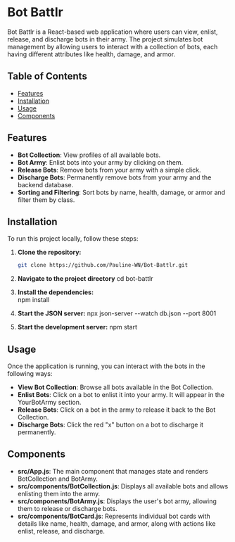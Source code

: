 # Bot Battlr

Bot Battlr is a React-based web application where users can view, enlist, release, and discharge bots in their army. The project simulates bot management by allowing users to interact with a collection of bots, each having different attributes like health, damage, and armor.

## Table of Contents

- [Features](#features)
- [Installation](#installation)
- [Usage](#usage)
- [Components](#components)

## Features

- **Bot Collection**: View profiles of all available bots.
- **Bot Army**: Enlist bots into your army by clicking on them.
- **Release Bots**: Remove bots from your army with a simple click.
- **Discharge Bots**: Permanently remove bots from your army and the backend database.
- **Sorting and Filtering**: Sort bots by name, health, damage, or armor and filter them by class.

## Installation

To run this project locally, follow these steps:

1. **Clone the repository:**

   ```bash
   git clone https://github.com/Pauline-WN/Bot-Battlr.git
   ```

2. **Navigate to the project directory**
   cd bot-battlr

3. **Install the dependencies:**  
   npm install

4. **Start the JSON server:**
   npx json-server --watch db.json --port 8001

5. **Start the development server:**
   npm start

## Usage

Once the application is running, you can interact with the bots in the following ways:

- **View Bot Collection**: Browse all bots available in the Bot Collection.
- **Enlist Bots**: Click on a bot to enlist it into your army. It will appear in the YourBotArmy section.
- **Release Bots**: Click on a bot in the army to release it back to the Bot Collection.
- **Discharge Bots**: Click the red "x" button on a bot to discharge it permanently.

## Components

- **src/App.js**: The main component that manages state and renders BotCollection and BotArmy.
- **src/components/BotCollection.js**: Displays all available bots and allows enlisting them into the army.
- **src/components/BotArmy.js**: Displays the user's bot army, allowing them to release or discharge bots.
- **src/components/BotCard.js**: Represents individual bot cards with details like name, health, damage, and armor, along with actions like enlist, release, and discharge.
